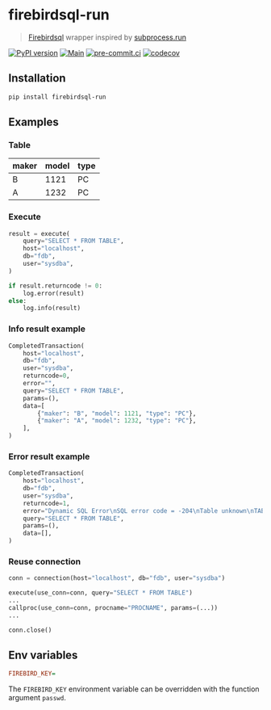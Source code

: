 # firebirdsql-run

> [Firebirdsql](https://github.com/nakagami/pyfirebirdsql/) wrapper inspired by [subprocess.run](https://docs.python.org/3/library/subprocess.html#subprocess.run)

[![PyPI version](https://img.shields.io/pypi/v/firebirdsql-run)](https://pypi.org/project/firebirdsql-run)
[![Main](https://github.com/DeadNews/firebirdsql-run/actions/workflows/main.yml/badge.svg)](https://github.com/DeadNews/firebirdsql-run/actions/workflows/main.yml)
[![pre-commit.ci](https://results.pre-commit.ci/badge/github/DeadNews/firebirdsql-run/main.svg)](https://results.pre-commit.ci/latest/github/DeadNews/firebirdsql-run/main)
[![codecov](https://codecov.io/gh/DeadNews/firebirdsql-run/branch/main/graph/badge.svg?token=OCZDZIYPMC)](https://codecov.io/gh/DeadNews/firebirdsql-run)

## Installation

```sh
pip install firebirdsql-run
```

## Examples

### Table

| maker | model | type |
| ----- | ----- | ---- |
| B     | 1121  | PC   |
| A     | 1232  | PC   |

### Execute

```py
result = execute(
    query="SELECT * FROM TABLE",
    host="localhost",
    db="fdb",
    user="sysdba",
)

if result.returncode != 0:
    log.error(result)
else:
    log.info(result)
```

### Info result example

```py
CompletedTransaction(
    host="localhost",
    db="fdb",
    user="sysdba",
    returncode=0,
    error="",
    query="SELECT * FROM TABLE",
    params=(),
    data=[
        {"maker": "B", "model": 1121, "type": "PC"},
        {"maker": "A", "model": 1232, "type": "PC"},
    ],
)
```

### Error result example

```py
CompletedTransaction(
    host="localhost",
    db="fdb",
    user="sysdba",
    returncode=1,
    error="Dynamic SQL Error\nSQL error code = -204\nTable unknown\nTABLE\nAt line 1, column 15\n",
    query="SELECT * FROM TABLE",
    params=(),
    data=[],
)
```

### Reuse connection

```py
conn = connection(host="localhost", db="fdb", user="sysdba")

execute(use_conn=conn, query="SELECT * FROM TABLE")
...
callproc(use_conn=conn, procname="PROCNAME", params=(...))
...

conn.close()
```

## Env variables

```ini
FIREBIRD_KEY=
```

The `FIREBIRD_KEY` environment variable can be overridden with the function argument `passwd`.
